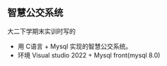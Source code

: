 智慧公交系统
--------------
大二下学期末实训时写的

* 用 C语言 + Mysql 实现的智慧公交系统。
* 环境 Visual studio 2022   +   Mysql front(mysql 8.0)

